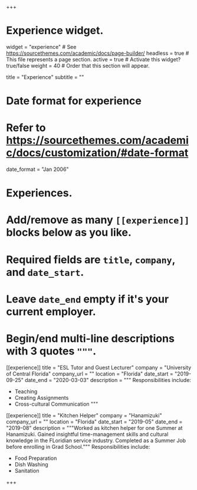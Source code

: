+++
# Experience widget.
widget = "experience"  # See https://sourcethemes.com/academic/docs/page-builder/
headless = true  # This file represents a page section.
active = true  # Activate this widget? true/false
weight = 40  # Order that this section will appear.

title = "Experience"
subtitle = ""

# Date format for experience
#   Refer to https://sourcethemes.com/academic/docs/customization/#date-format
date_format = "Jan 2006"

# Experiences.
#   Add/remove as many `[[experience]]` blocks below as you like.
#   Required fields are `title`, `company`, and `date_start`.
#   Leave `date_end` empty if it's your current employer.
#   Begin/end multi-line descriptions with 3 quotes `"""`.
[[experience]]
  title = "ESL Tutor and Guest Lecturer"
  company = "University of Central Florida"
  company_url = ""
  location = "Florida"
  date_start = "2019-09-25"
  date_end = "2020-03-03"
  description = """
  Responsibilities include:
  
  * Teaching
  * Creating Assignments
  * Cross-cultural Communication
  """

[[experience]]
  title = "Kitchen Helper"
  company = "Hanamizuki"
  company_url = ""
  location = "Florida"
  date_start = "2019-05"
  date_end = "2019-08"
  description = """Worked as kitchen helper for one Summer at Hanamizuki. Gained insightful time-management skills and cultural knowledge in the FLoridian service industry. Completed as a Summer Job before enrolling in Grad School."""
  Responsibilities include:
  
  * Food Preparation
  * Dish Washing
  * Sanitation

+++
